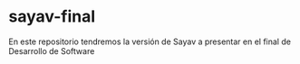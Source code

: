 # sayav-final
En este repositorio tendremos la versión de Sayav a presentar en el final de Desarrollo de Software
